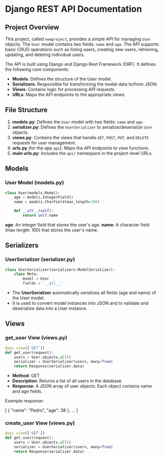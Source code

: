 # Django REST API Documentation

## Project Overview

This project, called `newproject`, provides a simple API for managing `User` objects. The `User` model contains two fields: `name` and `age`. The API supports basic CRUD operations such as listing users, creating new users, retrieving, updating, and deleting individual users.

The API is built using Django and Django Rest Framework (DRF). It defines the following core components:
- **Models**: Defines the structure of the User model.
- **Serializers**: Responsible for transforming the model data to/from JSON.
- **Views**: Contains logic for processing API requests.
- **URLs**: Maps the API endpoints to the appropriate views.

## File Structure

1. **models.py**: Defines the `User` model with two fields: `name` and `age`.
2. **serializer.py**: Defines the `UserSerializer` to serialize/deserialize `User` objects.
3. **views.py**: Contains the views that handle `GET`, `POST`, `PUT`, and `DELETE` requests for user management.
4. **urls.py** (for the app `api`): Maps the API endpoints to view functions.
5. **main urls.py**: Includes the `api/` namespace in the project-level URLs.

## Models

### User Model (models.py)
```python
class User(models.Model):
    age = models.IntegerField()
    name = models.CharField(max_length=100)

    def __str__(self):
        return self.name
```

**age**: An integer field that stores the user's age.
**name**: A character field (max length: 100) that stores the user's name.

## Serializers

### UserSerializer (serializer.py)
```python
class UserSerializer(serializers.ModelSerializer):
    class Meta:
        model = User
        fields = '__all__'
```

- The **UserSerializer** automatically serializes all fields (age and name) of the User model.
- It is used to convert model instances into JSON and to validate and deserialize data into a User instance.

## Views

### get_user View (views.py)
```python
@api_view(['GET'])
def get_user(request):
    users = User.objects.all()
    serializer = UserSerializer(users, many=True)
    return Response(serializer.data)
```

- **Method**: GET
- **Description**: Returns a list of all users in the database.
- **Response**: A JSON array of user objects. Each object contains name and age fields.

Example response:

[
    {
        "name": "Pedro",
        "age": 38
    },
    ...
]

### create_user View (views.py)
```python
@api_view(['GET'])
def get_user(request):
    users = User.objects.all()
    serializer = UserSerializer(users, many=True)
    return Response(serializer.data)
```








